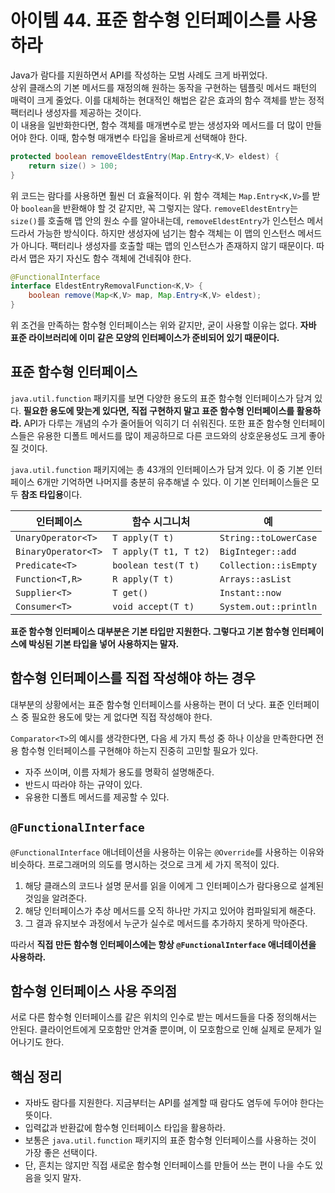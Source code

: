# 아이템 44. 표준 함수형 인터페이스를 사용하라

Java가 람다를 지원하면서 API를 작성하는 모범 사례도 크게 바뀌었다.  
상위 클래스의 기본 메서드를 재정의해 원하는 동작을 구현하는 템플릿 메서드 패턴의 매력이 크게 줄었다. 이를 대체하는 현대적인 해법은 같은 효과의 함수 객체를 받는 정적 팩터리나 생성자를 제공하는 것이다.  
이 내용을 일반화한다면, 함수 객체를 매개변수로 받는 생성자와 메서드를 더 많이 만들어야 한다. 이때, 함수형 매개변수 타입을 올바르게 선택해야 한다.

```java
protected boolean removeEldestEntry(Map.Entry<K,V> eldest) {
    return size() > 100;
}
```

위 코드는 람다를 사용하면 훨씬 더 효율적이다. 위 함수 객체는 `Map.Entry<K,V>`를 받아 `boolean`을 반환해야 할 것 같지만, 꼭 그렇지는 않다. `removeEldestEntry`는 `size()`를 호출해 맵 안의 원소 수를 알아내는데, `removeEldestEntry`가 인스턴스 메서드라서 가능한 방식이다. 하지만 생성자에 넘기는 함수 객체는 이 맵의 인스턴스 메서드가 아니다. 팩터리나 생성자를 호출할 때는 맵의 인스턴스가 존재하지 않기 때문이다. 따라서 맵은 자기 자신도 함수 객체에 건네줘야 한다.

```java
@FunctionalInterface
interface EldestEntryRemovalFunction<K,V> {
    boolean remove(Map<K,V> map, Map.Entry<K,V> eldest);
}
```

위 조건을 만족하는 함수형 인터페이스는 위와 같지만, 굳이 사용할 이유는 없다. **자바 표준 라이브러리에 이미 같은 모양의 인터페이스가 준비되어 있기 때문이다.**

## 표준 함수형 인터페이스

`java.util.function` 패키지를 보면 다양한 용도의 표준 함수형 인터페이스가 담겨 있다. **필요한 용도에 맞는게 있다면, 직접 구현하지 말고 표준 함수형 인터페이스를 활용하라.** API가 다루는 개념의 수가 줄어들어 익히기 더 쉬워진다. 또한 표준 함수형 인터페이스들은 유용한 디폴트 메서드를 많이 제공하므로 다른 코드와의 상호운용성도 크게 좋아질 것이다.

`java.util.function` 패키지에는 총 43개의 인터페이스가 담겨 있다. 이 중 기본 인터페이스 6개만 기억하면 나머지를 충분히 유추해낼 수 있다. 이 기본 인터페이스들은 모두 **참조 타입용**이다.

| 인터페이스          | 함수 시그니처         | 예                    |
| ------------------- | --------------------- | --------------------- |
| `UnaryOperator<T>`  | `T apply(T t)`        | `String::toLowerCase` |
| `BinaryOperator<T>` | `T apply(T t1, T t2)` | `BigInteger::add`     |
| `Predicate<T>`      | `boolean test(T t)`   | `Collection::isEmpty` |
| `Function<T,R>`     | `R apply(T t)`        | `Arrays::asList`      |
| `Supplier<T>`       | `T get()`             | `Instant::now`        |
| `Consumer<T>`       | `void accept(T t)`    | `System.out::println` |

**표준 함수형 인터페이스 대부분은 기본 타입만 지원한다. 그렇다고 기본 함수형 인터페이스에 박싱된 기본 타입을 넣어 사용하지는 말자.**

## 함수형 인터페이스를 직접 작성해야 하는 경우

대부분의 상황에서는 표준 함수형 인터페이스를 사용하는 편이 더 낫다. 표준 인터페이스 중 필요한 용도에 맞는 게 없다면 직접 작성해야 한다.

`Comparator<T>`의 예시를 생각한다면, 다음 세 가지 특성 중 하나 이상을 만족한다면 전용 함수형 인터페이스를 구현해야 하는지 진중히 고민할 필요가 있다.

- 자주 쓰이며, 이름 자체가 용도를 명확히 설명해준다.
- 반드시 따라야 하는 규약이 있다.
- 유용한 디폴트 메서드를 제공할 수 있다.

## `@FunctionalInterface`

`@FunctionalInterface` 애너테이션을 사용하는 이유는 `@Override`를 사용하는 이유와 비슷하다. 프로그래머의 의도를 명시하는 것으로 크게 세 가지 목적이 있다.

1. 해당 클래스의 코드나 설명 문서를 읽을 이에게 그 인터페이스가 람다용으로 설계된 것임을 알려준다.
2. 해당 인터페이스가 추상 메서드를 오직 하나만 가지고 있어야 컴파일되게 해준다.
3. 그 결과 유지보수 과정에서 누군가 실수로 메서드를 추가하지 못하게 막아준다.

따라서 **직접 만든 함수형 인터페이스에는 항상 `@FunctionalInterface` 애너테이션을 사용하라.**

## 함수형 인터페이스 사용 주의점

서로 다른 함수형 인터페이스를 같은 위치의 인수로 받는 메서드들을 다중 정의해서는 안된다. 클라이언트에게 모호함만 안겨줄 뿐이며, 이 모호함으로 인해 실제로 문제가 일어나기도 한다.

## 핵심 정리

- 자바도 람다를 지원한다. 지금부터는 API를 설계할 때 람다도 염두에 두어야 한다는 뜻이다.
- 입력값과 반환값에 함수형 인터페이스 타입을 활용하라.
- 보통은 `java.util.function` 패키지의 표준 함수형 인터페이스를 사용하는 것이 가장 좋은 선택이다.
- 단, 흔치는 않지만 직접 새로운 함수형 인터페이스를 만들어 쓰는 편이 나을 수도 있음을 잊지 말자.
